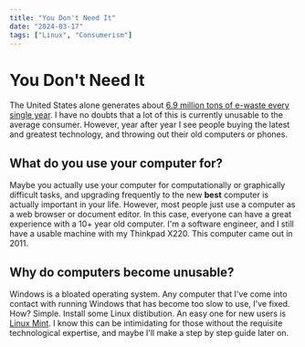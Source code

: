 ```yaml
---
title: "You Don't Need It"
date: "2024-03-17"
tags: ["Linux", "Consumerism"]
---
```


# You Don't Need It 

The United States alone generates about <a href="https://pirg.org/edfund/articles/what-is-e-waste/#:~:text=In%20the%20United%20States%20alone,is%20being%20properly%20recycled%20worldwide." target="_blank">6.9 million tons of e-waste every single year</a>. I have no doubts that a lot of this is currently unusable to the average consumer. However, year after year I see people buying the latest and greatest technology, and throwing out their old computers or phones.

## What do you use your computer for?

Maybe you actually use your computer for computationally or graphically difficult tasks, and upgrading frequently to the new **best** computer is actually important in your life. However, most people just use a computer as a web browser or document editor. In this case, everyone can have a great experience with a 10+ year old computer. I'm a software engineer, and I still have a usable machine with my Thinkpad X220. This computer came out in 2011. 

## Why do computers become unusable?

Windows is a bloated operating system. Any computer that I've come into contact with running Windows that has become too slow to use, I've fixed. How? Simple. Install some Linux distibution. An easy one for new users is <a href="https://linuxmint.com/" target="_blank">Linux Mint</a>. I know this can be intimidating for those without the requisite technological expertise, and maybe I'll make a step by step guide later on. 
